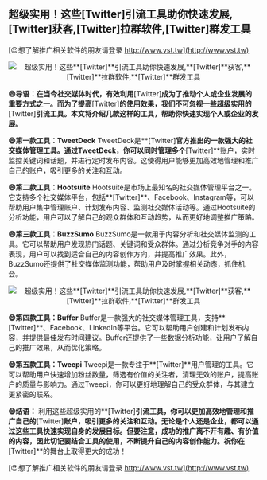 ## **超级实用！这些**[Twitter]**引流工具助你快速发展,**[Twitter]**获客,**[Twitter]**拉群软件,**[Twitter]**群发工具**

[😍想了解推广相关软件的朋友请登录 http://www.vst.tw](http://www.vst.tw)

 <center><img src="https://vst.tw/MP4/tuiguang/png/0.png" alt="超级实用！这些**[Twitter]**引流工具助你快速发展,**[Twitter]**获客,**[Twitter]**拉群软件,**[Twitter]**群发工具"></center>

**😄导语：在当今社交媒体时代，有效利用**[Twitter]**成为了推动个人或企业发展的重要方式之一。而为了提高**[Twitter]**的使用效果，我们不可忽视一些超级实用的**[Twitter]**引流工具。本文将介绍几款这样的工具，帮助你快速实现个人或企业的发展。**

**😄第一款工具：TweetDeck**
TweetDeck是**[Twitter]**官方推出的一款强大的社交媒体管理工具。通过TweetDeck，你可以同时管理多个**[Twitter]**账户，实时监控关键词和话题，并进行定时发布内容。这使得用户能够更加高效地管理和推广自己的账户，吸引更多的关注和互动。

**😄第二款工具：Hootsuite**
Hootsuite是市场上最知名的社交媒体管理平台之一。它支持多个社交媒体平台，包括**[Twitter]**、Facebook、Instagram等，可以帮助用户集中管理账户、计划发布内容、监测社交媒体活动等。通过Hootsuite的分析功能，用户可以了解自己的观众群体和互动趋势，从而更好地调整推广策略。

**😄第三款工具：BuzzSumo**
BuzzSumo是一款用于内容分析和社交媒体监测的工具。它可以帮助用户发现热门话题、关键词和受众群体。通过分析竞争对手的内容表现，用户可以找到适合自己的内容创作方向，并提高推广效果。此外，BuzzSumo还提供了社交媒体监测功能，帮助用户及时掌握相关动态，抓住机会。

 <center><img src="https://vst.tw/MP4/tuiguang/png/5.png" alt="超级实用！这些**[Twitter]**引流工具助你快速发展,**[Twitter]**获客,**[Twitter]**拉群软件,**[Twitter]**群发工具"></center>

**😄第四款工具：Buffer**
Buffer是一款强大的社交媒体管理工具，支持**[Twitter]**、Facebook、LinkedIn等平台。它可以帮助用户创建和计划发布内容，并提供最佳发布时间建议。Buffer还提供了一些数据分析功能，让用户了解自己的推广效果，从而优化策略。

**😄第五款工具：Tweepi**
Tweepi是一款专注于**[Twitter]**用户管理的工具。它可以帮助用户快速增加粉丝数量，筛选有价值的关注者，清理无效的账户，提高账户的质量与影响力。通过Tweepi，你可以更好地理解自己的受众群体，与其建立更紧密的联系。

**😄结语：**
利用这些超级实用的**[Twitter]**引流工具，你可以更加高效地管理和推广自己的**[Twitter]**账户，吸引更多的关注和互动。无论是个人还是企业，都可以通过这些工具快速实现自身的发展目标。但要注意，成功的推广离不开有趣、有价值的内容，因此切记要结合工具的使用，不断提升自己的内容创作能力。祝你在**[Twitter]**的舞台上取得更大的成功！

[😍想了解推广相关软件的朋友请登录 http://www.vst.tw](http://www.vst.tw)



